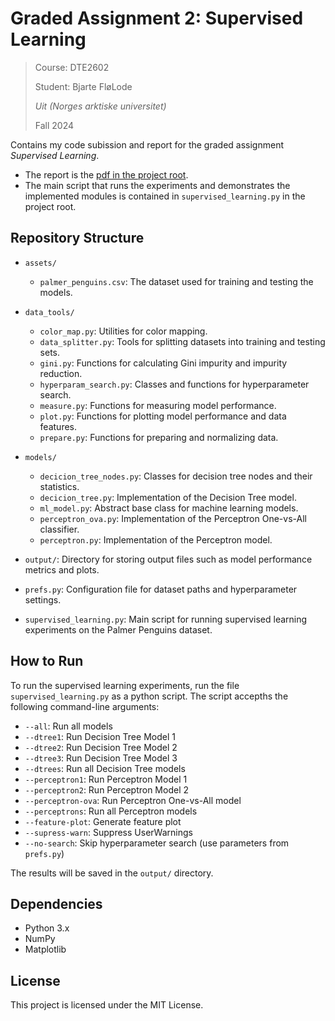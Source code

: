 # Graded Assignment 2: Supervised Learning

> Course:  DTE2602
>
> Student: Bjarte FløLode
>
> _Uit (Norges arktiske universitet)_
>
> Fall 2024

Contains my code subission and report for the graded assignment _Supervised Learning_. 

- The report is the [pdf in the project root](dte2602-fa24-graded2-bfl.pdf). 
- The main script that runs the experiments and demonstrates the implemented modules
is contained in `supervised_learning.py` in the project root.

## Repository Structure

- `assets/`
  - `palmer_penguins.csv`: The dataset used for training and testing the models.

- `data_tools/`
  - `color_map.py`: Utilities for color mapping.
  - `data_splitter.py`: Tools for splitting datasets into training and testing sets.
  - `gini.py`: Functions for calculating Gini impurity and impurity reduction.
  - `hyperparam_search.py`: Classes and functions for hyperparameter search.
  - `measure.py`: Functions for measuring model performance.
  - `plot.py`: Functions for plotting model performance and data features.
  - `prepare.py`: Functions for preparing and normalizing data.

- `models/`
  - `decicion_tree_nodes.py`: Classes for decision tree nodes and their statistics.
  - `decicion_tree.py`: Implementation of the Decision Tree model.
  - `ml_model.py`: Abstract base class for machine learning models.
  - `perceptron_ova.py`: Implementation of the Perceptron One-vs-All classifier.
  - `perceptron.py`: Implementation of the Perceptron model.

- `output/`: Directory for storing output files such as model performance metrics and plots.

- `prefs.py`: Configuration file for dataset paths and hyperparameter settings.

- `supervised_learning.py`: Main script for running supervised learning experiments on the Palmer Penguins dataset.

## How to Run

To run the supervised learning experiments, run the file `supervised_learning.py` as a python
script. The script accepths the following command-line arguments:

- `--all`: Run all models
- `--dtree1`: Run Decision Tree Model 1
- `--dtree2`: Run Decision Tree Model 2
- `--dtree3`: Run Decision Tree Model 3
- `--dtrees`: Run all Decision Tree models
- `--perceptron1`: Run Perceptron Model 1
- `--perceptron2`: Run Perceptron Model 2
- `--perceptron-ova`: Run Perceptron One-vs-All model
- `--perceptrons`: Run all Perceptron models
- `--feature-plot`: Generate feature plot
- `--supress-warn`: Suppress UserWarnings
- `--no-search`: Skip hyperparameter search (use parameters from `prefs.py`)

The results will be saved in the `output/` directory.

## Dependencies

- Python 3.x
- NumPy
- Matplotlib


## License

This project is licensed under the MIT License.